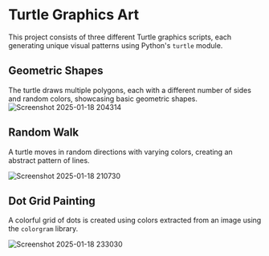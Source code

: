 # Turtle Graphics Art

This project consists of three different Turtle graphics scripts, each generating unique visual patterns using Python's `turtle` module.

## Geometric Shapes

The turtle draws multiple polygons, each with a different number of sides and random colors, showcasing basic geometric shapes.
![Screenshot 2025-01-18 204314](https://github.com/user-attachments/assets/85e422b2-2476-4d3a-ab95-8266a9caec6e)

## Random Walk
A turtle moves in random directions with varying colors, creating an abstract pattern of lines.

![Screenshot 2025-01-18 210730](https://github.com/user-attachments/assets/f6675400-b759-4ec1-8fa1-9ae772ed0ea5)

## Dot Grid Painting
A colorful grid of dots is created using colors extracted from an image using the `colorgram` library.

![Screenshot 2025-01-18 233030](https://github.com/user-attachments/assets/60bceea2-6b82-42c0-a1ef-34e16ab1480a)


